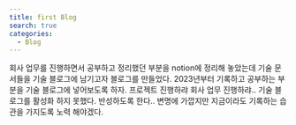 ```yaml
---
title: first Blog
search: true
categories:
  - Blog
---
```


회사 업무를 진행하면서 공부하고 정리했던 부분을 notion에 정리해 놓았는데 기술 문서들을 기술 블로그에 남기고자 블로그를 만들었다. 2023년부터 기록하고 공부하는 부분을 기술 블로그에 넣어보도록 하자. 프로젝트 진행하랴 회사 업무 진행하랴.. 기술 블로그를 활성화 하지 못했다. 반성하도록 한다.. 변명에 가깝지만 지금이라도 기록하는 습관을 가지도록 노력 해야겠다.
